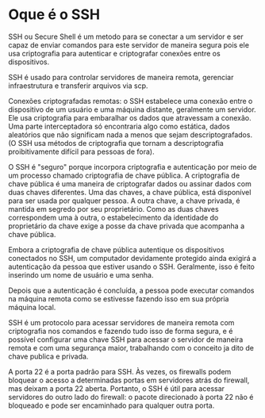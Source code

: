 
# Oque é o SSH

SSH ou Secure Shell é um metodo para se conectar a um servidor e ser capaz de enviar comandos para este servidor de maneira segura
pois ele usa criptografia para autenticar e criptografar conexões entre os dispositivos.

SSH é usado para controlar servidores de maneira remota, gerenciar infraestrutura e transferir arquivos via scp.

Conexões criptografadas remotas: o SSH estabelece uma conexão entre o dispositivo de um usuário e uma máquina distante, geralmente um servidor. Ele usa criptografia para embaralhar os dados que atravessam a conexão. Uma parte interceptadora só encontraria algo como estática, dados aleatórios que não significam nada a menos que sejam descriptografados. (O SSH usa métodos de criptografia que tornam a descriptografia proibitivamente difícil para pessoas de fora).

O SSH é "seguro" porque incorpora criptografia e autenticação por meio de um processo chamado criptografia de chave pública. A criptografia de chave pública é uma maneira de criptografar dados ou assinar dados com duas chaves diferentes. Uma das chaves, a chave pública, está disponível para ser usada por qualquer pessoa. A outra chave, a chave privada, é mantida em segredo por seu proprietário. Como as duas chaves correspondem uma à outra, o estabelecimento da identidade do proprietário da chave exige a posse da chave privada que acompanha a chave pública.

Embora a criptografia de chave pública autentique os dispositivos conectados no SSH, um computador devidamente protegido ainda exigirá a autenticação da pessoa que estiver usando o SSH. Geralmente, isso é feito inserindo um nome de usuário e uma senha.

Depois que a autenticação é concluída, a pessoa pode executar comandos na máquina remota como se estivesse fazendo isso em sua própria máquina local.

SSH é um protocolo para acessar servidores de maneira remota com criptografia nos comandos e fazendo tudo isso de forma segura, e é possível configurar uma chave SSH para acessar o servidor de maneira remota e com uma segurança maior, trabalhando com o conceito ja dito de chave publica e privada.

A porta 22 é a porta padrão para SSH. Às vezes, os firewalls podem bloquear o acesso a determinadas portas em servidores atrás do firewall, mas deixam a porta 22 aberta. Portanto, o SSH é útil para acessar servidores do outro lado do firewall: o pacote direcionado à porta 22 não é bloqueado e pode ser encaminhado para qualquer outra porta.